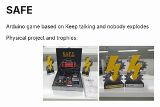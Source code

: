 # SAFE
Arduino game based on Keep talking and nobody explodes 

Physical project and trophies:

<p align="middle">
  <img src="pics/F4P52tHWMAACxgR.jpg" width="150px" height="150px" />
  <img src="pics/F4P523qW8AA_1EZ.jpg" width="150px" height="150px" /> 
</p>
